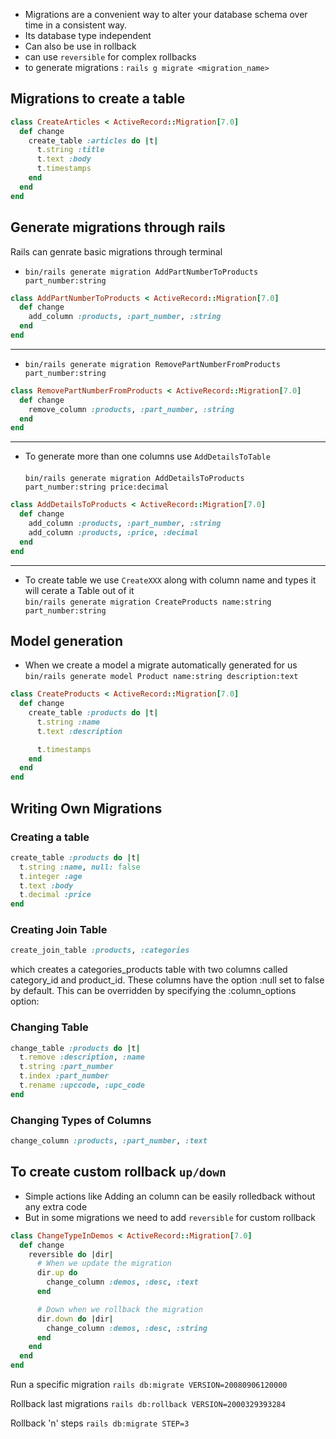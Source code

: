 - Migrations are a convenient way to alter your database schema over time in a consistent way.
- Its database type independent
- Can also be use in rollback
- can use `reversible` for complex rollbacks
- to generate migrations : `rails g migrate <migration_name>`

## Migrations to create a table

```rb
class CreateArticles < ActiveRecord::Migration[7.0]
  def change
    create_table :articles do |t|
      t.string :title
      t.text :body
      t.timestamps
    end
  end
end
```

## Generate migrations through rails

Rails can genrate basic migrations through terminal

- `bin/rails generate migration AddPartNumberToProducts part_number:string
`

```rb
class AddPartNumberToProducts < ActiveRecord::Migration[7.0]
  def change
    add_column :products, :part_number, :string
  end
end
```

---

- `bin/rails generate migration RemovePartNumberFromProducts part_number:string
`

```rb
class RemovePartNumberFromProducts < ActiveRecord::Migration[7.0]
  def change
    remove_column :products, :part_number, :string
  end
end
```

---

- To generate more than one columns use `AddDetailsToTable` <br/><br/>
  `bin/rails generate migration AddDetailsToProducts part_number:string price:decimal
`

```rb
class AddDetailsToProducts < ActiveRecord::Migration[7.0]
  def change
    add_column :products, :part_number, :string
    add_column :products, :price, :decimal
  end
end
```

---

- To create table we use `CreateXXX` along with column name and types it will cerate a Table out of it <br>
  `bin/rails generate migration CreateProducts name:string part_number:string`

## Model generation

- When we create a model a migrate automatically generated for us<br>
  `bin/rails generate model Product name:string description:text
`

```rb
class CreateProducts < ActiveRecord::Migration[7.0]
  def change
    create_table :products do |t|
      t.string :name
      t.text :description

      t.timestamps
    end
  end
end
```

## Writing Own Migrations

### Creating a table

```rb
create_table :products do |t|
  t.string :name, null: false
  t.integer :age
  t.text :body
  t.decimal :price
end
```

### Creating Join Table

```rb
create_join_table :products, :categories
```

which creates a categories_products table with two columns called category_id and product_id. These columns have the option :null set to false by default. This can be overridden by specifying the :column_options option:

### Changing Table

```rb
change_table :products do |t|
  t.remove :description, :name
  t.string :part_number
  t.index :part_number
  t.rename :upccode, :upc_code
end
```

### Changing Types of Columns

```rb
change_column :products, :part_number, :text
```

## To create custom rollback `up/down`

- Simple actions like Adding an column can be easily rolledback without any extra code
- But in some migrations we need to add `reversible` for custom rollback

```rb
class ChangeTypeInDemos < ActiveRecord::Migration[7.0]
  def change
    reversible do |dir|
      # When we update the migration
      dir.up do
        change_column :demos, :desc, :text
      end

      # Down when we rollback the migration
      dir.down do |dir|
        change_column :demos, :desc, :string
      end
    end
  end
end
```

Run a specific migration 
`rails db:migrate VERSION=20080906120000`

Rollback last migrations 
`rails db:rollback VERSION=2000329393284`

Rollback 'n' steps 
`rails db:migrate STEP=3`
